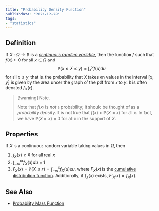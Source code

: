 ```yaml
---
title: "Probability Density Function"
publishdate: "2022-12-28"
tags:
- "statistics"
---
```


## Definition
If $X: \Omega \to \mathbb{R}$ is a *[continuous random variable](statistics/random-variable.md)*, then the function $f$ such that $f(x) \geq 0$ for all $x \in \Omega$ and
$$\mathbb{P}(x \leq X \leq y) = \int_x^y f(u)du$$
for all $x \leq y$, that is, the probability that $X$ takes on values in the interval $[x, y]$ is given by the area under the graph of the pdf from $x$ to $y$. It is often denoted $f_X(x).$

> [!warning] Note.
> 
> Note that $f(x)$ is *not* a probability; it should be thought of as a *probability density*. It is not true that $f(x) = \mathbb{P}(X = x)$ for all $x$. In fact, we have $\mathbb{P}(X = x) = 0$ for all $x$ in the support of $X$.

## Properties
If $X$ is a continuous random variable taking values in $\Omega$, then
1. $f_X(x) \geq 0$ for all real $x$
2. $\int_{-\infty}^\infty f_X(u) du = 1$
3. $F_X(x) = \mathbb{P}(X \leq x) = \int_{-\infty}^x f_X(u) du$, where $F_X(x)$ is the [cumulative distribution function](statistics/cumulative-distribution-function.md). Additionally, if $f_X(x)$ exists, $F'_X(x) = f_X(x)$.

## See Also
- [Probability Mass Function](statistics/probability-mass-function.md)
